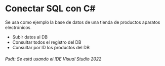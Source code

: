 # Conectar SQL con C#

Se usa como ejemplo la base de datos de una tienda de productos aparatos electrónicos.

* Subir datos al DB
* Consultar todos el registro del DB
* Consultar por ID los productos del DB

###### Psdt: Se está usando el IDE Visual Studio 2022
